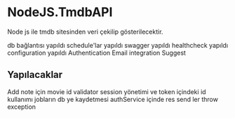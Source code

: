 # NodeJS.TmdbAPI
Node js ile tmdb sitesinden veri çekilip gösterilecektir.


db bağlantısı yapıldı
schedule'lar yapıldı
swagger yapıldı
healthcheck yapıldı
configuration yapıldı
Authentication
Email integration
Suggest

Yapılacaklar
---------
Add note için movie id validator
session yönetimi ve token içindeki id kullanımı
jobların db ye kaydetmesi
authService içinde res send ler throw exception